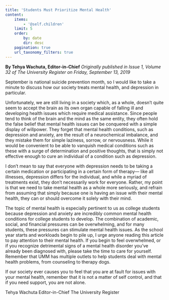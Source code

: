 ```yaml
---
title: 'Students Must Prioritize Mental Health'
content:
    items:
        - '@self.children'
    limit: 5
    order:
        by: date
        dir: desc
    pagination: true
    url_taxonomy_filters: true
---
```


**By Tehya Wachuta, Editor-in-Chief** _Originally published in Issue 1, Volume 32 of The University Register on Friday, September 13, 2019_

September is national suicide prevention month, so I would like to take a minute to discuss how our society treats mental health, and depression in particular. 

Unfortunately, we are still living in a society which, as a whole, doesn’t quite seem to accept the brain as its own organ capable of falling ill and developing health issues which require medical assistance. Since people tend to think of the brain and the mind as the same entity, they often hold the false belief that mental health issues can be conquered with a simple display of willpower. They forget that mental health conditions, such as depression and anxiety, are the result of a neurochemical imbalance, and they mistake them for simple laziness, sorrow, or nervousness. While it would be convenient to be able to vanquish medical
conditions such as these with a surge of determination and positive thoughts, that is simply not effective enough to cure an individual of a condition such as depression.

I don’t mean to say that everyone with depression needs to be taking a certain medication or participating in a certain form of therapy— like all illnesses, depression differs for the individual, and while a myriad of treatments exist, they don’t necessarily work for everyone. Rather, my point is that we need to take mental health as a whole more seriously, and refrain from assuming that simply because one is having an issue with their mental health, they can or should overcome it solely with their mind.

The topic of mental health is especially pertinent to us as college students because depression and anxiety are incredibly common mental health conditions for college students to develop. The combination of academic, social, and financial pressures can be overwhelming, and for many students, these pressures can stimulate mental health issues. As the school year starts and workloads begin to pile up, I urge anyone reading this article to pay attention to their mental health. If
you begin to feel overwhelmed, or if you recognize detrimental signs of a mental health disorder you’ve already been diagnosed with, please take the time to care for yourself. Remember that UMM has multiple outlets to help students deal with mental health problems, from counseling to therapy dogs.

If our society ever causes you to feel that you are at fault for issues with your mental health, remember that it is not a matter of self control, and that if you need support, you are not alone.

Tehya Wachuta
Editor-in-Chief
The University Register
